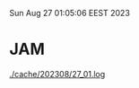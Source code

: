 Sun Aug 27 01:05:06 EEST 2023
# JAM
<a href='./cache/202308/27_01.log'>./cache/202308/27_01.log</a>
